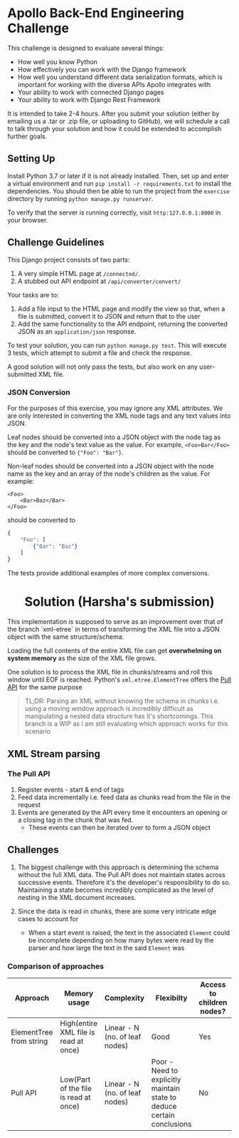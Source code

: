 # Apollo Back-End Engineering Challenge

This challenge is designed to evaluate several things:
 - How well you know Python
 - How effectively you can work with the Django framework
 - How well you understand different data serialization formats, which is important for working with the diverse APIs Apollo integrates with
 - Your ability to work with connected Django pages
 - Your ability to work with Django Rest Framework
 
It is intended to take 2-4 hours. After you submit your solution (either by emailing us a .tar or .zip file, or uploading to GitHub), we will schedule a call to talk through your solution and how it could be extended to accomplish further goals.
 
## Setting Up

Install Python 3.7 or later if it is not already installed. Then, set up and enter a virtual environment and run `pip install -r requirements.txt` to install the dependencies. You should then be able to run the project from the `exercise` directory by running `python manage.py runserver`.

To verify that the server is running correctly, visit `http:127.0.0.1:8000` in your browser.

## Challenge Guidelines

This Django project consists of two parts:
1. A very simple HTML page at `/connected/`.
2. A stubbed out API endpoint at `/api/converter/convert/`

Your tasks are to:
1. Add a file input to the HTML page and modify the view so that, when a file is submitted, convert it to JSON and return that to the user
2. Add the same functionality to the API endpoint, returning the converted JSON as an `application/json` response.

To test your solution, you can run `python manage.py test`. This will execute 3 tests, which attempt to submit a file and check the response.

A good solution will not only pass the tests, but also work on any user-submitted XML file.

### JSON Conversion

For the purposes of this exercise, you may ignore any XML attributes. We are only interested in converting the XML node tags and any text values into JSON.

Leaf nodes should be converted into a JSON object with the node tag as the key and the node's text value as the value. For example, `<Foo>Bar</Foo>` should be converted to `{"Foo": "Bar"}`.

Non-leaf nodes should be converted into a JSON object with the node name as the key and an array of the node's children as the value. For example:
```
<Foo>
    <Bar>Baz</Bar>
</Foo>
```
should be converted to
```javascript
{
    "Foo": [
        {"Bar": "Baz"}
    ]
}
```

The tests provide additional examples of more complex conversions.

<h1 align="center">Solution (Harsha's submission)</h1>
This implementation is supposed to serve as an improvement over that of the branch `xml-etree` in terms of transforming
 the XML file into a JSON object with the same structure/schema.

Loading the full contents of the entire XML file can get **overwhelming on system memory** as the size of the XML file grows.

One solution is to process the XML file in chunks/streams and roll this window until EOF is reached. Python's
 `xml.etree.ElementTree` offers the [Pull API](https://docs.python.org/3/library/xml.etree.elementtree.html#pull-api-for-non-blocking-parsing) for the same purpose 


>TL;DR: Parsing an XML without knowing the schema in chunks i.e. using a moving window approach is incredibly difficult 
>as manipulating a nested data structure has it's shortcomings. This branch is a WIP as I am still evaluating which 
>approach works for this scenario
 
## XML Stream parsing

### The Pull API
1. Register events - start & end of tags
2. Feed data incrementally i.e. feed data as chunks read from the file in the request
3. Events are generated by the API every time it encounters an opening or a closing tag in the chunk that was fed.
    * These events can then be iterated over to form a JSON object
    
## Challenges
1. The biggest challenge with this approach is determining the schema without the full XML data. The Pull API does not 
maintain states across successive events. Therefore it's the developer's responsibility to do so. Maintaining a state 
becomes incredibly complicated as the level of nesting in the XML document increases.

2. Since the data is read in chunks, there are some very intricate edge cases to account for
    * When a start event is raised, the text in the associated `Element` could be incomplete depending on how many bytes were
    read by the parser and how large the text in the said `Element` was
    
### Comparison of approaches

Approach|Memory usage|Complexity|Flexibilty|Access to children nodes?|Schema derived?
---|---|---|---|---|---
ElementTree from string|High(entire XML file is read at once)|Linear - N (no. of leaf nodes)|Good|Yes|Yes
Pull API|Low(Part of the file is read at once)|Linear - N (no. of leaf nodes)|Poor - Need to explicitly maintain state to deduce certain conclusions|No|No

